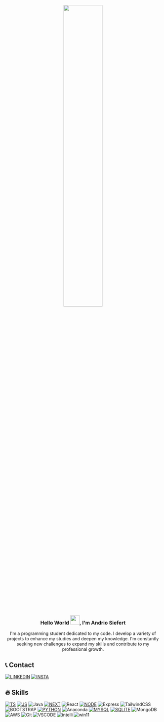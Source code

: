 

<div align="center">
  <img  style="width: 50%" src="https://media.giphy.com/media/2IudUHdI075HL02Pkk/giphy.gif">
</div>

<h3 align="center">Hello World <img src="https://media.giphy.com/media/m0dmKBkncVETJv2h0S/giphy.gif" height="30px">, I'm Andrio Siefert</h3>



<p align="center">I'm a programming student dedicated to my code. I develop a variety of projects to enhance my studies and deepen my knowledge. I'm constantly seeking new challenges to expand my skills and contribute to my professional growth.</p>



## 📞 Contact
[![LINKEDIN](https://img.shields.io/badge/LinkedIn-0077B5?style=for-the-badge&logo=linkedin&logoColor=white/)](https://www.linkedin.com/in/andriosiefert/)
[![INSTA](https://img.shields.io/badge/Instagram-E4405F?style=for-the-badge&logo=instagram&logoColor=white)](https://www.instagram.com/andriosiefert/)

## 🔥 Skills
[![TS](https://img.shields.io/badge/TypeScript-007ACC?style=for-the-badge&logo=typescript&logoColor=white)]()
[![JS](https://img.shields.io/badge/JavaScript-F7DF1E?style=for-the-badge&logo=javascript&logoColor=black)]()
![Java](https://img.shields.io/badge/java-%23ED8B00.svg?style=for-the-badge&logo=openjdk&logoColor=white)
[![NEXT](https://img.shields.io/badge/next%20js-000000?style=for-the-badge&logo=nextdotjs&logoColor=white)]()
![React](https://img.shields.io/badge/react-%2320232a.svg?style=for-the-badge&logo=react&logoColor=%2361DAFB)
[![NODE](https://img.shields.io/badge/Node%20js-339933?style=for-the-badge&logo=nodedotjs&logoColor=white)]()
![Express](https://img.shields.io/badge/express.js-%23404d59.svg?style=for-the-badge&logo=express&logoColor=%2361DAFB)
![TailwindCSS](https://img.shields.io/badge/tailwindcss-%2338B2AC.svg?style=for-the-badge&logo=tailwind-css&logoColor=white)
![BOOTSTRAP](https://img.shields.io/badge/-boostrap-0D1117?style=for-the-badge&logo=bootstrap&labelColor=0D1117)
[![PYTHON](https://img.shields.io/badge/Python-3776AB?logo=python&logoColor=white&style=for-the-badge)]()
![Anaconda](https://img.shields.io/badge/Anaconda-%2344A833.svg?style=for-the-badge&logo=anaconda&logoColor=white)
[![MYSQL](https://img.shields.io/badge/MySQL-005C84?style=for-the-badge&logo=mysql&logoColor=white)]()
[![SQLITE](https://img.shields.io/badge/SQLite-07405E?style=for-the-badge&logo=sqlite&logoColor=white)]()
![MongoDB](https://img.shields.io/badge/MongoDB-%234ea94b.svg?style=for-the-badge&logo=mongodb&logoColor=white)
![AWS](https://img.shields.io/badge/AWS-000.svg?style=for-the-badge&logo=amazon-aws&logoColor=white)
![Git](https://img.shields.io/badge/GIT-E44C30?style=for-the-badge&logo=git&logoColor=white)
![VSCODE](https://img.shields.io/badge/VS_Code-007ACC?logo=visual-studio-code&logoColor=white&style=for-the-badge)
![intelli](https://img.shields.io/badge/IntelliJ-20232A?logo=intellij-idea&logoColor=white&style=for-the-badge)
![win11](https://img.shields.io/badge/Windows-017AD7?logo=windows&logoColor=white&style=for-the-badge)

